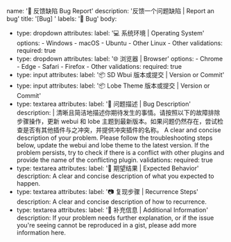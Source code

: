 name: '🐛 反馈缺陷 Bug Report'
description: '反馈一个问题缺陷 | Report an bug'
title: '[Bug] '
labels: '🐛 Bug'
body:
  - type: dropdown
    attributes:
      label: '💻 系统环境 | Operating System'
      options:
        - Windows
        - macOS
        - Ubuntu
        - Other Linux
        - Other
    validations:
      required: true
  - type: dropdown
    attributes:
      label: '🌐 浏览器 | Browser'
      options:
        - Chrome
        - Edge
        - Safari
        - Firefox
        - Other
    validations:
      required: true
  - type: input
    attributes:
      label: '📦 SD Wbui 版本或提交 | Version or Commit'
  - type: input
    attributes:
      label: '📦 Lobe Theme 版本或提交 | Version or Commit'
  - type: textarea
    attributes:
      label: '🐛 问题描述 | Bug Description'
      description: |
        清晰且简洁地描述你期待发生的事情。请按照以下的故障排除步骤操作，更新 webui 和 lobe 主题到最新版本。如果问题仍然存在，尝试检查是否有其他插件与之冲突，并提供冲突插件的名称。
        A clear and concise description of your problem. Please follow the troubleshooting steps below, update the webui and lobe theme to the latest version. If the problem persists, try to check if there is a conflict with other plugins and provide the name of the conflicting plugin.
    validations:
      required: true
  - type: textarea
    attributes:
      label: '🚦 期望结果 | Expected Behavior'
      description: A clear and concise description of what you expected to happen.
  - type: textarea
    attributes:
      label: '📷 复现步骤 | Recurrence Steps'
      description: A clear and concise description of how to recurrence.
  - type: textarea
    attributes:
      label: '📝 补充信息 | Additional Information'
      description: If your problem needs further explanation, or if the issue you're seeing cannot be reproduced in a gist, please add more information here.
